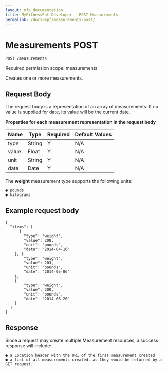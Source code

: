 ```yaml
---
layout: mfp_documentation
title: MyFitnessPal Developer - POST Measurements
permalink: /docs-mpf/measurements-post/
---
```


# Measurements POST

    POST ​/measurements

Required permission scope: ​measurements

Creates one or more measurements.

## Request Body

The request body is a representation of an array of measurements. If no value is supplied for date​, its value will be the current date.

**Properties for each measurement representation in the request body**

**Name** | **Type** | **Required** | **Default Values**
 :--- | --- | --- | --- 
 type | String | Y | N/A
 value | Float | Y | N/A
 unit | String  | Y | N/A
 date | Date | Y | N/A
 
The ​**weight**​ measurement type supports the following units:
    
    ● pounds
    ● kilograms
    
## Example request body

    {
      "items": [
          {
            "type": "weight",
            "value": 208,
            "unit": "pounds",
            "date": "2014-04-16"
        }, {
            "type": "weight",
            "value": 203,
            "unit": "pounds",
            "date": "2014-05-06"
        },
        {
            "type": "weight",
            "value": 200,
            "unit": "pounds",
            "date": "2014-06-20"
        } 
      ]
    }
    
## Response

Since a request may create multiple Measurement resources, a success response will include:

    ● a ​Location​ header with the URI of the first measurement created
    ● a list of all measurements created, as they would be returned by a GET request.
